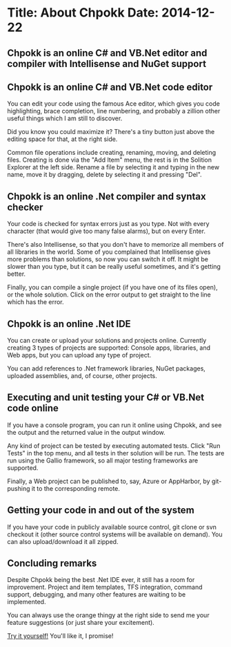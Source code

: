 ﻿Title: About Chpokk
Date: 2014-12-22
==
Chpokk is an online C# and VB.Net editor and compiler with Intellisense and NuGet support
--
## Chpokk is an online C# and VB.Net code editor

You can edit your code using the famous Ace editor, which gives you code highlighting, brace completion, line numbering, and probably a zillion other useful things which I am still to discover.

Did you know you could maximize it? There's a tiny button just above the editing space for that, at the right side.

Common file operations include creating, renaming, moving, and deleting files. Creating is done via the "Add Item" menu, the rest is in the Solition Explorer at the left side. 
Rename a file by selecting it and typing in the new name, move it by dragging, delete by selecting it and pressing "Del".

## Chpokk is an online .Net compiler and syntax checker

Your code is checked for syntax errors just as you type. Not with every character (that would give too many false alarms), but on every Enter.

There's also Intellisense, so that you don't have to memorize all members of all libraries in the world. Some of you complained that Intellisense gives more problems than solutions, so now you can switch it off. It might be slower than you type, but it can be really useful sometimes, and it's getting better.

Finally, you can compile a single project (if you have one of its files open), or the whole solution. Click on the error output to get straight to the line which has the error.

## Chpokk is an online .Net IDE

You can create or upload your solutions and projects online. Currently creating 3 types of projects are supported: Console apps, libraries, and Web apps, but you can upload any type of project.

You can add references to .Net framework libraries, NuGet packages, uploaded assemblies, and, of course, other projects.

## Executing and unit testing your C# or VB.Net code online

If you have a console program, you can run it online using Chpokk, and see the output and the returned value in the output window.

Any kind of project can be tested by executing automated tests. Click "Run Tests" in the top menu, and all tests in ther solution will be run. The tests are run using the Gallio framework, so all major testing frameworks are supported.

Finally, a Web project can be published to, say, Azure or AppHarbor, by git-pushing it to the corresponding remote.

## Getting your code in and out of the system

If you have your code in publicly available source control, git clone or svn checkout it (other source control systems will be available on demand). You can also upload/download it all zipped.

## Concluding remarks

Despite Chpokk being the best .Net IDE ever, it still has a room for improvement. Project and item templates, TFS integration, command support, debugging, and many other features are waiting to be implemented. 

You can always use the orange thingy at the right side to send me your feature suggestions (or just share your excitement).

[Try it yourself!](/Main) You'll like it, I promise!